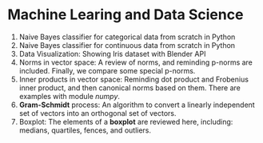 # Machine Learing and Data Science
1) Naive Bayes classifier for categorical data from scratch in Python 
2) Naive Bayes classifier for continuous data from scratch in Python 
3) Data Visualization: Showing Iris dataset with Blender API
4) Norms in vector space: A review of norms, and reminding p-norms are included. Finally, we compare some special p-norms.
5) Inner products in vector space: Reminding dot product and Frobenius inner product, and then canonical norms based on them. There are examples with module *numpy*.
6) **Gram-Schmidt** process: An algorithm to convert a linearly independent set of vectors into an orthogonal set of vectors.
7) Boxplot: The elements of a **boxplot** are reviewed here, including: medians, quartiles, fences, and outliers.